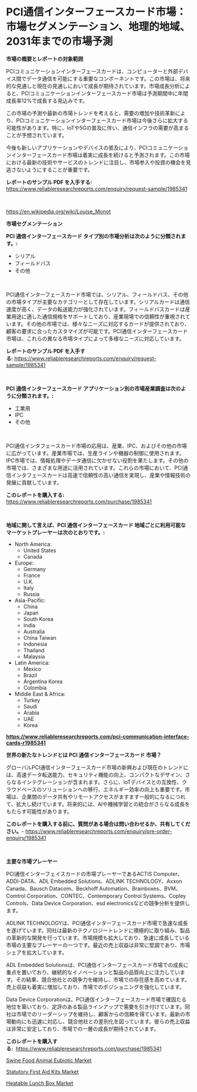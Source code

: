 <p><h1>PCI通信インターフェースカード市場：市場セグメンテーション、地理的地域、2031年までの市場予測</h1></p><p><strong>市場の概要とレポートの対象範囲</strong></p>
<p><p>PCIコミュニケーションインターフェースカードは、コンピューターと外部デバイス間でデータ通信を可能にする重要なコンポーネントです。この市場は、将来的な見通しと現在の見通しにおいて成長が期待されています。市場成長分析によると、PCIコミュニケーションインターフェースカード市場は予測期間中に年間成長率12%で成長する見込みです。</p><p>この市場の予測や最新の市場トレンドを考えると、需要の増加や技術革新により、PCIコミュニケーションインターフェースカード市場は今後さらに拡大する可能性があります。特に、IoTや5Gの普及に伴い、通信インフラの需要が高まることが予想されています。</p><p>今後も新しいアプリケーションやデバイスの普及により、PCIコミュニケーションインターフェースカード市場は着実に成長を続けると予測されます。この市場における最新の技術やサービスのトレンドに注目し、市場参入や投資の機会を見逃さないようにすることが重要です。</p></p>
<p><strong>レポートのサンプル PDF を入手する:</strong> <a href="https://www.reliableresearchreports.com/enquiry/request-sample/1985341">https://www.reliableresearchreports.com/enquiry/request-sample/1985341</a></p>
<p>&nbsp;</p>
<p><a href="https://en.wikipedia.org/wiki/Louise_Monot">https://en.wikipedia.org/wiki/Louise_Monot</a></p>
<p><strong>市場セグメンテーション</strong></p>
<p><strong>PCI 通信インターフェースカード タイプ別の市場分析は次のように分類されます。:</strong></p>
<p><ul><li>シリアル</li><li>フィールドバス</li><li>その他</li></ul></p>
<p>&nbsp;</p>
<p><p>PCI通信インターフェースカード市場では、シリアル、フィールドバス、その他の市場タイプが主要なカテゴリーとして存在しています。シリアルカードは通信速度が高く、データの転送能力が強化されています。フィールドバスカードは産業用途に適した通信規格をサポートしており、産業現場での信頼性が重視されています。その他の市場では、様々なニーズに対応するカードが提供されており、顧客の要求に合ったカスタマイズが可能です。PCI通信インターフェースカード市場は、これらの異なる市場タイプによって多様なニーズに対応しています。</p></p>
<p><strong>レポートのサンプル PDF を入手する:</strong>&nbsp;<a href="https://www.reliableresearchreports.com/enquiry/request-sample/1985341">https://www.reliableresearchreports.com/enquiry/request-sample/1985341</a></p>
<p>&nbsp;</p>
<p><strong> PCI 通信インターフェースカード アプリケーション別の市場産業調査は次のように分類されます。:</strong></p>
<p><ul><li>工業用</li><li>IPC</li><li>その他</li></ul></p>
<p>&nbsp;</p>
<p><p>PCI通信インタフェースカード市場の応用は、産業、IPC、およびその他の市場に広がっています。産業市場では、生産ラインや機器の制御に使用されます。IPC市場では、情報処理やデータ通信に欠かせない役割を果たします。その他の市場では、さまざまな用途に活用されています。これらの市場において、PCI通信インタフェースカードは高速で信頼性の高い通信を実現し、産業や情報技術の発展に貢献しています。</p></p>
<p><strong>このレポートを購入する:</strong>&nbsp; <a href="https://www.reliableresearchreports.com/purchase/1985341">https://www.reliableresearchreports.com/purchase/1985341</a></p>
<p>&nbsp;</p>
<p><strong>地域に関して言えば、PCI 通信インターフェースカード 地域ごとに利用可能なマーケットプレーヤーは次のとおりです。:</strong></p>
<p><ul>
    <li>
        North America:
        <ul>
            <li>United States</li>
            <li>Canada</li>
        </ul>
    </li>
    <li>
        Europe:
        <ul>
            <li>Germany</li>
            <li>France</li>
            <li>U.K.</li>
            <li>Italy</li>
            <li>Russia</li>
        </ul>
    </li>
    <li>
        Asia-Pacific:
        <ul>
            <li>China</li>
            <li>Japan</li>
            <li>South Korea</li>
            <li>India</li>
            <li>Australia</li>
            <li>China Taiwan</li>
            <li>Indonesia</li>
            <li>Thailand</li>
            <li>Malaysia</li>
        </ul>
    </li>
    <li>
        Latin America:
        <ul>
            <li>Mexico</li>
            <li>Brazil</li>
            <li>Argentina Korea</li>
            <li>Colombia</li>
        </ul>
    </li>
    <li>
        Middle East & Africa:
        <ul>
            <li>Turkey</li>
            <li>Saudi</li>
            <li>Arabia</li>
            <li>UAE</li>
            <li>Korea</li>
        </ul>
    </li>
    </ul></p>
<p><strong><a href="https://www.reliableresearchreports.com/pci-communication-interface-cards-r1985341">https://www.reliableresearchreports.com/pci-communication-interface-cards-r1985341</a></strong>&nbsp;</p>
<p><strong>世界の新たなトレンドとは PCI 通信インターフェースカード 市場？</strong></p>
<p><p>グローバルPCI通信インターフェースカード市場の新興および現在のトレンドには、高速データ転送能力、セキュリティ機能の向上、コンパクトなデザイン、さらなるインテグレーションが含まれます。さらに、IoTデバイスとの互換性、クラウドベースのソリューションへの移行、エネルギー効率の向上も重要です。市場は、企業間のデータ共有やリモートアクセスがますます一般的になるにつれて、拡大し続けています。将来的には、AIや機械学習との統合がさらなる成長をもたらす可能性があります。</p></p>
<p><strong>このレポートを購入する前に、質問がある場合は問い合わせるか、共有してください。</strong>- <a href="https://www.reliableresearchreports.com/enquiry/pre-order-enquiry/1985341">https://www.reliableresearchreports.com/enquiry/pre-order-enquiry/1985341</a></p>
<p>&nbsp;</p>
<p><strong>主要な市場プレーヤー</strong></p>
<p><p>PCI通信インターフェイスカードの市場プレーヤーであるACTIS Computer、ADDI-DATA、ADL Embedded Solutions、ADLINK TECHNOLOGY、Axxon Canada、Bausch Datacom、Beckhoff Automation、Brainboxes、BVM、Comtrol Corporation、CONTEC、Contemporary Control Systems、Copley Controls、Data Device Corporation、esd electronicsなどの競争分析を提供します。</p><p>ADLINK TECHNOLOGYは、PCI通信インターフェースカード市場で急速な成長を遂げています。同社は最新のテクノロジートレンドに積極的に取り組み、製品の革新的な開発を行っています。市場規模も拡大しており、急速に成長している市場の主要なプレーヤーの一つです。最近の売上収益は非常に堅調であり、市場シェアを拡大しています。</p><p>ADL Embedded Solutionsは、PCI通信インターフェースカード市場での成長に重点を置いており、継続的なイノベーションと製品の品質向上に注力しています。その結果、競合他社との競争力を維持し、市場での存在感を高めています。売上収益も着実に増加しており、市場でのポジショニングを強化しています。</p><p>Data Device Corporationは、PCI通信インターフェースカード市場で確固たる地位を築いており、定評のある製品ラインアップで需要を引き付けています。同社は市場でのリーダーシップを維持し、顧客からの信頼を得ています。最新の市場動向にも迅速に対応し、競合他社との差別化を図っています。彼らの売上収益は非常に安定しており、市場での一層の成長が期待されています。</p></p>
<p><strong>このレポートを購入する:</strong>&nbsp;&nbsp;<a href="https://www.reliableresearchreports.com/purchase/1985341">https://www.reliableresearchreports.com/purchase/1985341</a></p>
<p><p><a href="https://github.com/kumertitash/Market-Research-Report-List-1/blob/main/swine-food-animal-eubiotic-market.md">Swine Food Animal Eubiotic Market</a></p><p><a href="https://github.com/amapolalg/Market-Research-Report-List-1/blob/main/statutory-first-aid-kits-market.md">Statutory First Aid Kits Market</a></p><p><a href="https://issuu.com/reportprime-2/docs/heatable-lunch-box-market-size-2030.pptx">Heatable Lunch Box Market</a></p></p>